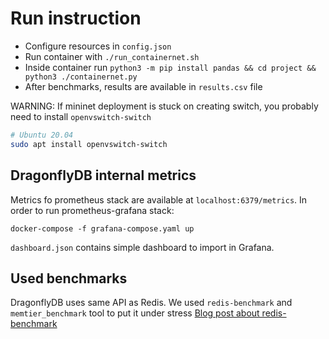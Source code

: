 # Run instruction
- Configure resources in `config.json`
- Run container with `./run_containernet.sh`
- Inside container run `python3 -m pip install pandas && cd project && python3 ./containernet.py`
- After benchmarks, results are available in `results.csv` file

WARNING: If mininet deployment is stuck on creating switch, you probably need to install `openvswitch-switch`
```bash
# Ubuntu 20.04
sudo apt install openvswitch-switch
```

## DragonflyDB internal metrics
Metrics fo prometheus stack are available at `localhost:6379/metrics`. In order to run prometheus-grafana stack:
```
docker-compose -f grafana-compose.yaml up
```
`dashboard.json` contains simple dashboard to import in Grafana.

## Used benchmarks
DragonflyDB uses same API as Redis. We used `redis-benchmark` and `memtier_benchmark` tool to put it under stress [Blog post about redis-benchmark](https://www.digitalocean.com/community/tutorials/how-to-perform-redis-benchmark-tests)